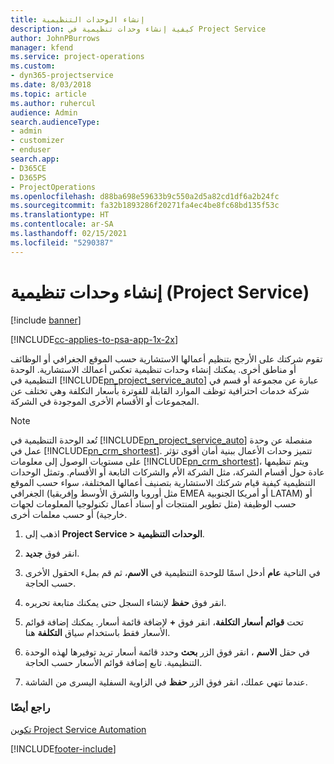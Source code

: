 ```yaml
---
title: إنشاء الوحدات التنظيمية
description: كيفية إنشاء وحدات تنظيمية في Project Service
author: JohnPBurrows
manager: kfend
ms.service: project-operations
ms.custom:
- dyn365-projectservice
ms.date: 8/03/2018
ms.topic: article
ms.author: ruhercul
audience: Admin
search.audienceType:
- admin
- customizer
- enduser
search.app:
- D365CE
- D365PS
- ProjectOperations
ms.openlocfilehash: d88ba698e59633b9c550a2d5a82cd1df6a2b24fc
ms.sourcegitcommit: fa32b1893286f20271fa4ec4be8fc68bd135f53c
ms.translationtype: HT
ms.contentlocale: ar-SA
ms.lasthandoff: 02/15/2021
ms.locfileid: "5290387"
---
```

# <a name="create-organizational-units-project-service"></a>إنشاء وحدات تنظيمية (Project Service)

[!include [banner](../includes/psa-now-project-operations.md)]

[!INCLUDE[cc-applies-to-psa-app-1x-2x](../includes/cc-applies-to-psa-app-1x-2x.md)]

تقوم شركتك على الأرجح بتنظيم أعمالها الاستشارية حسب الموقع الجغرافي أو الوظائف أو مناطق أخرى. يمكنك إنشاء وحدات تنظيمية تعكس أعمالك الاستشارية. الوحدة التنظيمية في [!INCLUDE[pn_project_service_auto](../includes/pn-project-service-auto.md)] عبارة عن مجموعة أو قسم في شركة خدمات احترافية توظف الموارد القابلة للفوترة بأسعار التكلفة وهي تختلف عن المجموعات أو الأقسام الأخرى الموجودة في الشركة.  
  
> [!NOTE]
>  تُعد الوحدة التنظيمية في [!INCLUDE[pn_project_service_auto](../includes/pn-project-service-auto.md)] منفصلة عن وحدة عمل في [!INCLUDE[pn_crm_shortest](../includes/pn-crm-shortest.md)]. تتميز وحدات الأعمال ببنية أمان أقوى تؤثر على مستويات الوصول إلى معلومات [!INCLUDE[pn_crm_shortest](../includes/pn-crm-shortest.md)]، ويتم تنظيمها عادة حول أقسام الشركة، مثل الشركة الأم والشركات التابعة أو الأقسام. وتمثل الوحدات التنظيمية كيفية قيام شركتك الاستشارية بتصنيف أعمالها المختلفة، سواء حسب الموقع الجغرافي (مثل أوروبا والشرق الأوسط وإفريقيا EMEA أو أمريكا الجنوبية LATAM) أو حسب الوظيفة (مثل تطوير المنتجات أو إسناد أعمال تكنولوجيا المعلومات لجهات خارجية‬) أو حسب معلمات أخرى.  
  
1.  اذهب إلى **Project Service > الوحدات التنظيمية‬**.  
  
2.  انقر فوق **جديد**.  
  
3.  في الناحية **عام** أدخل اسمًا للوحدة التنظيمية في **الاسم**، ثم قم بملء الحقول الأخرى حسب الحاجة.  
  
4.  انقر فوق **حفظ** لإنشاء السجل حتى يمكنك متابعة تحريره.  
  
5.  تحت **قوائم أسعار التكلفة**، انقر فوق **+** لإضافة قائمة أسعار. يمكنك إضافة قوائم الأسعار فقط باستخدام سياق **التكلفة** هنا.  
  
6.  في حقل **الاسم** ، انقر فوق الزر **بحث** وحدد قائمة أسعار تريد توفيرها لهذه الوحدة التنظيمية. تابع إضافة قوائم الأسعار حسب الحاجة.  
  
7.  عندما تنهي عملك، انقر فوق الزر **حفظ** في الزاوية السفلية اليسرى من الشاشة.  
  
### <a name="see-also"></a>راجع أيضًا  
 [تكوين Project Service Automation](../psa/configure.md)


[!INCLUDE[footer-include](../includes/footer-banner.md)]